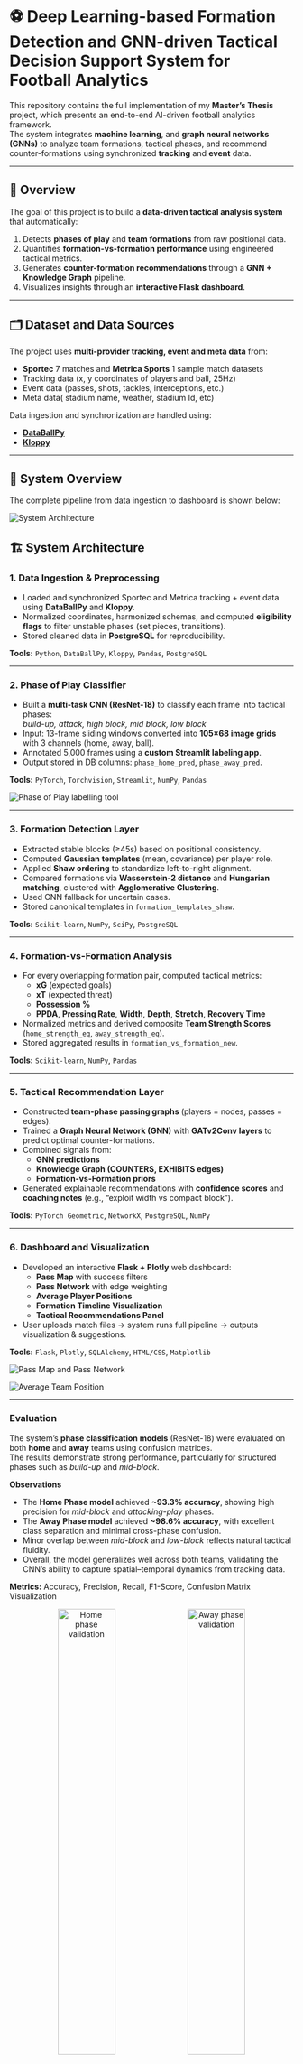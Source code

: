 # ⚽ Deep Learning-based Formation Detection and GNN-driven Tactical Decision Support System for Football Analytics

This repository contains the full implementation of my **Master’s Thesis** project, which presents an end-to-end AI-driven football analytics framework.  
The system integrates **machine learning**, and **graph neural networks (GNNs)** to analyze team formations, tactical phases, and recommend counter-formations using synchronized **tracking** and **event** data.

---

## 📘 Overview
The goal of this project is to build a **data-driven tactical analysis system** that automatically:
1. Detects **phases of play** and **team formations** from raw positional data.  
2. Quantifies **formation-vs-formation performance** using engineered tactical metrics.  
3. Generates **counter-formation recommendations** through a **GNN + Knowledge Graph** pipeline.  
4. Visualizes insights through an **interactive Flask dashboard**.

---

## 🗂️ Dataset and Data Sources
The project uses **multi-provider tracking, event and meta data** from:
- **Sportec** 7 matches and **Metrica Sports** 1 sample match datasets  
- Tracking data (x, y coordinates of players and ball, 25Hz)
- Event data (passes, shots, tackles, interceptions, etc.)
- Meta data( stadium name, weather, stadium Id, etc)

Data ingestion and synchronization are handled using:
- [**DataBallPy**](https://github.com/Alek050/databallpy)
- [**Kloppy**](https://github.com/PySport/kloppy)

---



## 🧠 System Overview
The complete pipeline from data ingestion to dashboard is shown below:

![System Architecture](Images/architecture.png)




## 🏗️ System Architecture
### 1. **Data Ingestion & Preprocessing**
- Loaded and synchronized Sportec and Metrica tracking + event data using **DataBallPy** and **Kloppy**.  
- Normalized coordinates, harmonized schemas, and computed **eligibility flags** to filter unstable phases (set pieces, transitions).  
- Stored cleaned data in **PostgreSQL** for reproducibility.  

**Tools:** `Python`, `DataBallPy`, `Kloppy`, `Pandas`, `PostgreSQL`


---

### 2. **Phase of Play Classifier**
- Built a **multi-task CNN (ResNet-18)** to classify each frame into tactical phases:  
  *build-up, attack, high block, mid block, low block*  
- Input: 13-frame sliding windows converted into **105×68 image grids** with 3 channels (home, away, ball).  
- Annotated 5,000 frames using a **custom Streamlit labeling app**.  
- Output stored in DB columns: `phase_home_pred`, `phase_away_pred`.

**Tools:** `PyTorch`, `Torchvision`, `Streamlit`, `NumPy`, `Pandas`

![Phase of Play labelling tool](Images/PHPlabellingtool.png)

---

### 3. **Formation Detection Layer**
- Extracted stable blocks (≥45s) based on positional consistency.
- Computed **Gaussian templates** (mean, covariance) per player role.
- Applied **Shaw ordering** to standardize left-to-right alignment.
- Compared formations via **Wasserstein-2 distance** and **Hungarian matching**, clustered with **Agglomerative Clustering**.
- Used CNN fallback for uncertain cases.  
- Stored canonical templates in `formation_templates_shaw`.

**Tools:** `Scikit-learn`, `NumPy`, `SciPy`, `PostgreSQL`

---

### 4. **Formation-vs-Formation Analysis**
- For every overlapping formation pair, computed tactical metrics:
  - **xG** (expected goals)
  - **xT** (expected threat)
  - **Possession %**
  - **PPDA**, **Pressing Rate**, **Width**, **Depth**, **Stretch**, **Recovery Time**
- Normalized metrics and derived composite **Team Strength Scores** (`home_strength_eq`, `away_strength_eq`).
- Stored aggregated results in `formation_vs_formation_new`.

**Tools:** `Scikit-learn`, `NumPy`, `Pandas`

---

### 5. **Tactical Recommendation Layer**
- Constructed **team-phase passing graphs** (players = nodes, passes = edges).
- Trained a **Graph Neural Network (GNN)** with **GATv2Conv layers** to predict optimal counter-formations.
- Combined signals from:
  - **GNN predictions**
  - **Knowledge Graph (COUNTERS, EXHIBITS edges)**
  - **Formation-vs-Formation priors**
- Generated explainable recommendations with **confidence scores** and **coaching notes** (e.g., “exploit width vs compact block”).

**Tools:** `PyTorch Geometric`, `NetworkX`, `PostgreSQL`, `NumPy`

---

### 6. **Dashboard and Visualization**
- Developed an interactive **Flask + Plotly** web dashboard:
  - **Pass Map** with success filters  
  - **Pass Network** with edge weighting  
  - **Average Player Positions**  
  - **Formation Timeline Visualization**  
  - **Tactical Recommendations Panel**  
- User uploads match files → system runs full pipeline → outputs visualization & suggestions.

**Tools:** `Flask`, `Plotly`, `SQLAlchemy`, `HTML/CSS`, `Matplotlib`

![Pass Map and Pass Network](Images/Pass_Map_Pass_Network.png)

![Average Team Position](Images/Team_position.png)


---

### **Evaluation**
The system’s **phase classification models** (ResNet-18) were evaluated on both **home** and **away** teams using confusion matrices.  
The results demonstrate strong performance, particularly for structured phases such as *build-up* and *mid-block*.

**Observations**
- The **Home Phase model** achieved **~93.3% accuracy**, showing high precision for *mid-block* and *attacking-play* phases.  
- The **Away Phase model** achieved **~98.6% accuracy**, with excellent class separation and minimal cross-phase confusion.  
- Minor overlap between *mid-block* and *low-block* reflects natural tactical fluidity.  
- Overall, the model generalizes well across both teams, validating the CNN’s ability to capture spatial–temporal dynamics from tracking data.

**Metrics:** Accuracy, Precision, Recall, F1-Score, Confusion Matrix Visualization

<p align="center">
  <img src="Images/Home_validation.png" alt="Home phase validation" width="45%" />
  <img src="Images/Away_validation.png" alt="Away phase validation" width="45%" />
</p>
<p align="center">
  <img src="Images/Home_test.png" alt="Home phase test" width="45%" />
  <img src="Images/Away_test.png" alt="Away phase test" width="45%" />
</p>

<p align="center">
  <img src="Images/cm_home.png" alt="Home cm" width="45%" />
  <img src="Images/cm_away.png" alt="Away cm" width="45%" />
</p>

These results confirm that the ResNet-18 based classifier effectively distinguishes tactical phases, providing a reliable foundation for downstream formation and GNN-based tactical recommendation layers.

## 🏁 Conclusion

This project presented an end-to-end **Deep Learning-based Formation Detection and GNN-driven Tactical Decision Support System** for football analytics.  
By integrating tracking and event data across multiple providers (Sportec, PFF, and Metrica), the system enables automated tactical understanding at both the **phase** and **formation** levels.

The **ResNet-18–based phase classifier** achieved high accuracy across multiple game states, while the **Formation vs Formation** analysis layer quantified tactical matchups using metrics such as xG, possession percentage, and ball recovery time.  
The **GNN-based Tactical Recommender** built on these insights to propose interpretable, data-driven tactical adjustments.

A key advancement of this work lies in the incorporation of a **Knowledge Graph (KG)** layer that models relationships between teams, formations, and tactical outcomes.  
By linking graph-based reasoning with statistical evidence, the KG enables **explainable tactical recommendations**, showing *why* a specific counter-strategy is suggested rather than treating the model as a black box.

Key contributions include:
- A **unified data ingestion pipeline** for multi-provider football datasets.  
- A **CNN-based classifier** for recognizing phases of play with high generalization.  
- A **Formation vs Formation layer** quantifying contextual team interactions.  
- A **GNN + Knowledge Graph–driven recommender system** providing explainable tactical insights.  
- A **visual analytics dashboard** integrating all layers for real-world usability.

Overall, this system demonstrates how deep learning, graph reasoning, and structured knowledge representation can bridge the gap between **raw tracking data and tactical intelligence**, advancing the field of modern football analytics toward **interpretable AI-assisted coaching**.


---
